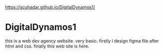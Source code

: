 https://scuhadar.github.io/DigitalDynamos1/
# DigitalDynamos1
this is a web dev agency website.
very basic.
firstly i design figma file
after html and css.
finally this web site is here.
